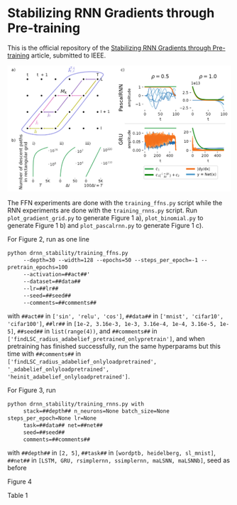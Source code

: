 # Stabilizing RNN Gradients through Pre-training

This is the official repository of the [Stabilizing RNN Gradients through Pre-training](https://arxiv.org/abs/2308.12075) 
article, submitted to IEEE.


![Drag Racing](tools/lscs.png)

The FFN experiments are done with the ```training_ffns.py``` script while the RNN experiments
are done with the ```training_rnns.py``` script. Run ```plot_gradient_grid.py``` to generate
Figure 1 a), ```plot_binomial.py``` to generate Figure 1 b) and ```plot_pascalrnn.py``` 
to generate Figure 1 c).

For Figure 2, run as one line


```
python drnn_stability/training_ffns.py
     --depth=30 --width=128 --epochs=50 --steps_per_epoch=-1 --pretrain_epochs=100
     --activation=##act##'
     --dataset=##data##
     --lr=##lr##
     --seed=##seed##
     --comments=##comments##
```

 
with ```##act##``` in ```['sin', 'relu', 'cos']```,  ```##data##``` in ```['mnist', 'cifar10', 'cifar100']```, 
 ```##lr##``` in ```[1e-2, 3.16e-3, 1e-3, 3.16e-4, 1e-4, 3.16e-5, 1e-5]```, ```##seed##``` in ```list(range(4))```,
and ```##comments##``` in ```['findLSC_radius_adabelief_pretrained_onlypretrain']```, and when pretraining has finished successfully,
run the same hyperparams but this time with 
```##comments##``` in ```['findLSC_radius_adabelief_onlyloadpretrained', '_adabelief_onlyloadpretrained', 'heinit_adabelief_onlyloadpretrained']```.

For Figure 3, run 

```
python drnn_stability/training_rnns.py with
     stack=##depth## n_neurons=None batch_size=None steps_per_epoch=None lr=None
     task=##data## net=##net##
     seed=##seed##
     comments=##comments##
```

with ```##depth##``` in ```[2, 5]```, ```##task##``` in ```[wordptb, heidelberg, sl_mnist]```, 
```##net##``` in ```[LSTM, GRU, rsimplernn, ssimplernn, maLSNN, maLSNNb]```, seed as before

Figure 4

Table 1